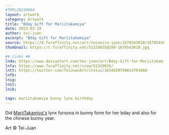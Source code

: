 ```yaml
---
#TMPL20230004
layout: artwork
category: Artwork
title: "Bday Gift for Mariitakamiya"
date: 2023-03-10
author: tei-juan
excerpt: "Bday Gift for Mariitakamiya"
source: https://d.furaffinity.net/art/teixeira-juan/1678543618/1678543618.teixeira-juan_2023-03-04_gift-mariitakamiya-bunny-lynx.jpg
thumbnail: https://t.furaffinity.net/51329835@200-1678543618.jpg

## Links ##
lnda: https://www.deviantart.com/tei-juan/art/Bday-Gift-for-Mariitakamiya-953143236
lnfa: https://www.furaffinity.net/view/51329835/
lntt: https://twitter.com/TeiJuanArt/status/1634559799814701060
lnfb: 
lnig: 
lnit: 
lnib: 

tags: mariitakamiya bunny lynx birthday
---
```


Did [MariiTakamiya's](https://www.furaffinity.net/user/mariitakamiya) lynx fursona in bunny form for her bday and also for the chinese bunny year. 

Art © Tei-Juan
